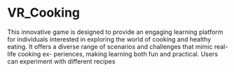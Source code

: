 # VR_Cooking
This innovative game is designed to provide an engaging learning platform for individuals interested in exploring the world of cooking and healthy eating. It  offers a diverse range of scenarios and challenges that mimic real-life cooking ex- periences, making learning both fun and practical. Users can experiment with  different recipes
